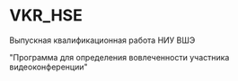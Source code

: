 # VKR_HSE
Выпускная квалификационная работа
НИУ ВШЭ

"Программа для определения вовлеченности участника видеоконференции"
